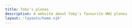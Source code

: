 ```yaml
---
title: Toby's planes
description: A website about Toby's favourite WW2 planes
layout: 'layouts/home.njk'
---
```

